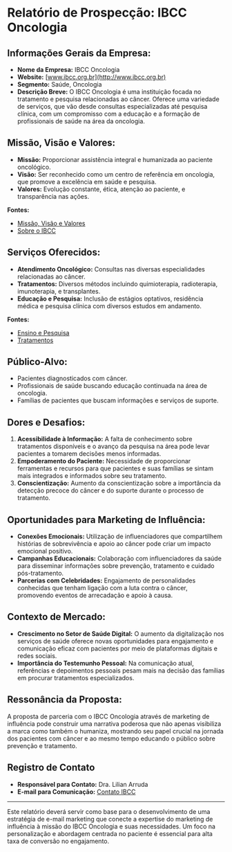 # Relatório de Prospecção: IBCC Oncologia

## Informações Gerais da Empresa:
- **Nome da Empresa:** IBCC Oncologia
- **Website:** [www.ibcc.org.br](http://www.ibcc.org.br)
- **Segmento:** Saúde, Oncologia
- **Descrição Breve:** O IBCC Oncologia é uma instituição focada no tratamento e pesquisa relacionadas ao câncer. Oferece uma variedade de serviços, que vão desde consultas especializadas até pesquisa clínica, com um compromisso com a educação e a formação de profissionais de saúde na área da oncologia.

## Missão, Visão e Valores:
- **Missão:** Proporcionar assistência integral e humanizada ao paciente oncológico.
- **Visão:** Ser reconhecido como um centro de referência em oncologia, que promove a excelência em saúde e pesquisa.
- **Valores:** Evolução constante, ética, atenção ao paciente, e transparência nas ações.

**Fontes:**
- [Missão, Visão e Valores](http://www.ibcc.org.br/institucional/missao-visao-e-valores/)
- [Sobre o IBCC](http://www.ibcc.org.br/institucional/sobre-o-ibcc/)

## Serviços Oferecidos:
- **Atendimento Oncológico:** Consultas nas diversas especialidades relacionadas ao câncer.
- **Tratamentos:** Diversos métodos incluindo quimioterapia, radioterapia, imunoterapia, e transplantes.
- **Educação e Pesquisa:** Inclusão de estágios optativos, residência médica e pesquisa clínica com diversos estudos em andamento.

**Fontes:**
- [Ensino e Pesquisa](http://www.ibcc.org.br/ensino-e-pesquisa/)
- [Tratamentos](http://www.ibcc.org.br/tratamentos/)

## Público-Alvo:
- Pacientes diagnosticados com câncer.
- Profissionais de saúde buscando educação continuada na área de oncologia.
- Famílias de pacientes que buscam informações e serviços de suporte.

## Dores e Desafios:
1. **Acessibilidade à Informação:** A falta de conhecimento sobre tratamentos disponíveis e o avanço da pesquisa na área pode levar pacientes a tomarem decisões menos informadas.
2. **Empoderamento do Paciente:** Necessidade de proporcionar ferramentas e recursos para que pacientes e suas famílias se sintam mais integrados e informados sobre seu tratamento.
3. **Conscientização:** Aumento da conscientização sobre a importância da detecção precoce do câncer e do suporte durante o processo de tratamento.

## Oportunidades para Marketing de Influência:
- **Conexões Emocionais:** Utilização de influenciadores que compartilhem histórias de sobrevivência e apoio ao câncer pode criar um impacto emocional positivo.
- **Campanhas Educacionais:** Colaboração com influenciadores da saúde para disseminar informações sobre prevenção, tratamento e cuidado pós-tratamento.
- **Parcerias com Celebridades:** Engajamento de personalidades conhecidas que tenham ligação com a luta contra o câncer, promovendo eventos de arrecadação e apoio à causa.

## Contexto de Mercado:
- **Crescimento no Setor de Saúde Digital:** O aumento da digitalização nos serviços de saúde oferece novas oportunidades para engajamento e comunicação eficaz com pacientes por meio de plataformas digitais e redes sociais.
- **Importância do Testemunho Pessoal:** Na comunicação atual, referências e depoimentos pessoais pesam mais na decisão das famílias em procurar tratamentos especializados.

## Ressonância da Proposta:
A proposta de parceria com o IBCC Oncologia através de marketing de influência pode construir uma narrativa poderosa que não apenas visibiliza a marca como também o humaniza, mostrando seu papel crucial na jornada dos pacientes com câncer e ao mesmo tempo educando o público sobre prevenção e tratamento.

## Registro de Contato
- **Responsável para Contato:** Dra. Lilian Arruda
- **E-mail para Comunicação:** [Contato IBCC](http://www.ibcc.org.br/contato/)

---

Este relatório deverá servir como base para o desenvolvimento de uma estratégia de e-mail marketing que conecte a expertise do marketing de influência à missão do IBCC Oncologia e suas necessidades. Um foco na personalização e abordagem centrada no paciente é essencial para alta taxa de conversão no engajamento.